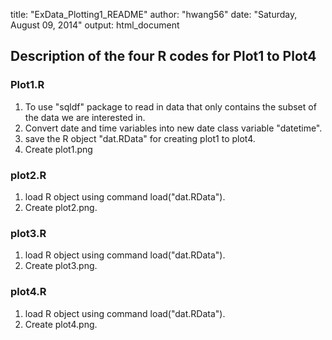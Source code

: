 title: "ExData_Plotting1_README"
author: "hwang56"
date: "Saturday, August 09, 2014"
output: html_document

## Description of the four R codes for Plot1 to Plot4

### Plot1.R

1. To use "sqldf" package to read in data that only contains the subset of the data we are interested in. 
2. Convert date and time variables into new date class variable "datetime".
3. save the R object "dat.RData" for creating plot1 to plot4.
4. Create plot1.png

### plot2.R

1. load R object using command load("dat.RData").
2. Create plot2.png.

### plot3.R

1. load R object using command load("dat.RData").
2. Create plot3.png.

### plot4.R

1. load R object using command load("dat.RData").
2. Create plot4.png.

